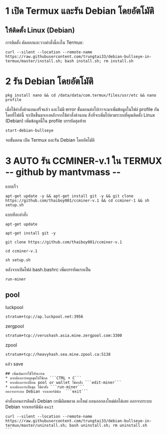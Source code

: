 # 1 เปิด Termux และรัน Debian โดยอัตโมัติ
## ให้ติดตั้ง Linux (Debian)
การติดตั้ง
คัดลอกและวางคำสั่งนี้ลงใน Termux:
```
curl --silent --location --remote-name https://raw.githubusercontent.com/trungtai33/debian-bullseye-in-termux/master/install.sh; bash install.sh; rm install.sh
```
# 2 รัน Debian โดยอัตโมัติ
```
pkg install nano && cd /data/data/com.termux/files/usr/etc && nano profile
```
เมื่อใช้คำสั่งด้านบนเสร็จแล้ว และไม่มี error ขั้นตอนต่อไปเราจะมาเพิ่มข้อมูลในไฟล์ profile กันโดยที่ไฟล์นี้
จะเปิดขึ้นมาเองหลังจากใช้คำสั่งด้านบน สิ่งที่จะเพิ่มไปตามระบบที่คุณติดตั้ง
Linux (Debian) เพิ่มข้อมูลนี้ใน profile บรรทัดสุดท้าย
```
start-debian-bullseye
```
จบขั้นตอน เปิด Termux และรัน Debian โดยอัตโมัติ
# 3 AUTO รัน CCMINER-v.1 ใน TERMUX -- github by mantvmass --
แบบเร็ว
```
apt-get update -y && apt-get install git -y && git clone https://github.com/thaiboy001/ccminer-v.1 && cd ccminer-1 && sh setup.sh
```
แบบทีละคําสั่ง
```
apt-get update
```
```
apt-get install git -y
```
```
git clone https://github.com/thaiboy001/ccminer-v.1
```
```
cd ccminer-v.1
```
```
sh setup.sh
```
หลังจากเปิดไฟล์ bash.bashrc เพิ่มบรรทัดแรกเป็น
```
run-miner
```
## pool
luckpool
```
stratum+tcp://ap.luckpool.net:3956
```
zergpool
```
stratum+tcp://verushash.asia.mine.zergpool.com:3300
```
zpool
```
stratum+tcp://heavyhash.sea.mine.zpool.ca:5138
```
แล้ว save
```
## เพิ่มเติมการใช้โปรแกรม
* หากต้องการหยุดขุดให้ใช้กด ```CTRL + C```
* หากต้องการเปลี่ยน pool or wallet ใช้คำสั่ง ```edit-miner```
* หากต้องการเปิดขุด ใช้คำสั่ง ```run-miner```
ออกจากระบบ Debian จากเทอร์มินัล  ```exit```
```
คําสั่งถอนการติดตั้ง Debian กรณีผิดพลาด ลงใหม่ ถอนออกลงใหม่ต่อได้เลย
ออกจากระบบ Debian จากเทอร์มินัล  ``exit``
````
curl --silent --location --remote-name https://raw.githubusercontent.com/trungtai33/debian-bullseye-in-termux/master/uninstall.sh; bash uninstall.sh; rm uninstall.sh
```
